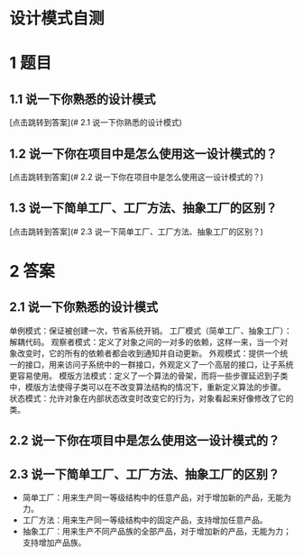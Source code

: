# 设计模式自测

# 1 题目

## 1.1 说一下你熟悉的设计模式

[点击跳转到答案](# 2.1 说一下你熟悉的设计模式)

## 1.2 说一下你在项目中是怎么使用这一设计模式的？

[点击跳转到答案](# 2.2 说一下你在项目中是怎么使用这一设计模式的？)

## 1.3 说一下简单工厂、工厂方法、抽象工厂的区别？

[点击跳转到答案](# 2.3 说一下简单工厂、工厂方法、抽象工厂的区别？)

# 2 答案

## 2.1 说一下你熟悉的设计模式

单例模式：保证被创建一次，节省系统开销。
工厂模式（简单工厂、抽象工厂）：解耦代码。
观察者模式：定义了对象之间的一对多的依赖，这样一来，当一个对象改变时，它的所有的依赖者都会收到通知并自动更新。
外观模式：提供一个统一的接口，用来访问子系统中的一群接口，外观定义了一个高层的接口，让子系统更容易使用。
模版方法模式：定义了一个算法的骨架，而将一些步骤延迟到子类中，模版方法使得子类可以在不改变算法结构的情况下，重新定义算法的步骤。
状态模式：允许对象在内部状态改变时改变它的行为，对象看起来好像修改了它的类。
## 2.2 说一下你在项目中是怎么使用这一设计模式的？

## 2.3 说一下简单工厂、工厂方法、抽象工厂的区别？

- 简单工厂：用来生产同一等级结构中的任意产品，对于增加新的产品，无能为力。
- 工厂方法：用来生产同一等级结构中的固定产品，支持增加任意产品。
- 抽象工厂：用来生产不同产品族的全部产品，对于增加新的产品，无能为力；支持增加产品族。
